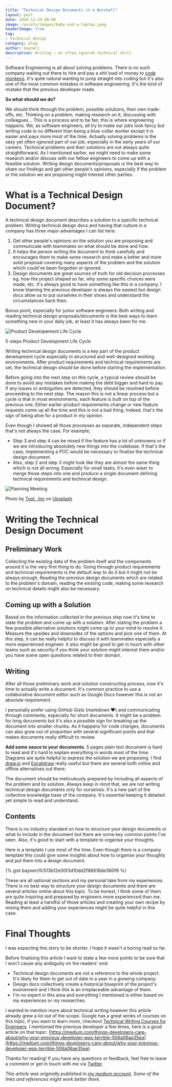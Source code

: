 ```yaml
---
title: "Technical Design Documents in a Nutshell"
layout: post
date: 2020-12-29 00:00
image: /assets/images/baby-and-a-laptop.jpeg
headerImage: true
tag:
- technical-design
category: blog
author: bayneri
description: Writing — an often-ignored technical skill
---
```


Software Engineering is all about solving problems. There is no such company waiting out there to hire and pay a shit load of money to [code monkeys](https://www.urbandictionary.com/define.php?term=code%20monkey). It's quite natural wanting to jump straight into coding but it's also one of the most common mistakes in software engineering. It's the kind of mistake that the previous developer made.

**So what should we do?**

We should think through the problem, possible solutions, their own trade-offs, etc. Thinking on a problem, making research on it, discussing with colleagues… This is a process and to be fair, this is where engineering happens. We, as software engineers, all try to make our jobs look fancy but writing code is no different than being a blue-collar worker except it is easier and pays more most of the time. Actually solving problems is the sexy yet often-ignored part of our job, especially in the early years of our careers.
Technical problems and their solutions are not always quite straightforward. As I mentioned earlier, we might need to make some research and/or discuss with our fellow engineers to come up with a feasible solution. Writing design documents/proposals is the best way to share our findings and get other people's opinions, especially if the problem or the solution we are proposing might interest other parties.

# What is a Technical Design Document?
A technical design document describes a solution to a specific technical problem. Writing technical design docs and having that culture in a company has three major advantages I can list here:
1. Get other people's opinions on the solution you are proposing and communicate with teammates on what should be done and how.
2. It helps the person writing the document to think carefully and encourages them to make some research and make a better and more solid proposal covering many aspects of the problem and the solution which could've been forgotten or ignored.
3. Design documents are great sources of truth for old decision processes eg. how the project shaped so far, why some specific choices were made, etc. It's always good to have something like this in a company. I know blaming the previous developer is always the easiest but design docs allow us to put ourselves in their shoes and understand the circumstances back then.

Bonus point, especially for junior software engineers: Both writing and reading technical design proposals/documents is the best ways to learn something new in your daily job, at least it has always been for me.

![Product Developement Life Cycle](/assets/images/5-steps-product-development-lifecycle.png)
<figcaption class="caption">5-steps Product Development Life Cycle</figcaption>

Writing technical design documents is a key part of the product development cycle especially in structured and well-designed working environments. After product requirements and technical requirements are set, the technical design should be done before starting the implementation.

Before going into the next step on this cycle, a typical review should be done to avoid any mistakes before making the debt bigger and hard to pay. If any issues or ambiguities are detected, they should be resolved before proceeding to the next step. The reason this is not a linear process but a cycle is that in most environments, each feature is built on top of the previous one. Either earlier product requirements change or new feature requests come up all the time and this is not a bad thing. Indeed, that's the sign of being alive for a product in my opinion.

Even though I showed all those processes as separate, independent steps that's not always the case. For example;
* Step 3 and step 4 can be mixed if the feature has a lot of unknowns or if we are introducing absolutely new things into the codebase. If that's the case, implementing a POC would be necessary to finalize the technical design document.
* Also, step 2 and step 3 might look like they are almost the same thing which is not all wrong. Especially for small tasks, it's even wiser to merge those steps into one and produce a single document defining technical requirements and technical design.

![Planning Meeting](/assets/images/planning.jpg)
<figcaption class="caption">Photo by <a href="https://unsplash.com/@tool_inc?utm_source=unsplash&utm_medium=referral&utm_content=creditCopyText">Tool., Inc</a> on <a href="https://unsplash.com/s/photos/wireframe?utm_source=unsplash&utm_medium=referral&utm_content=creditCopyText">Unsplash</a>
  </figcaption>

# Writing the Technical Design Document

## Preliminary Work
Collecting the existing data of the problem itself and the components around it is the very first thing to do. Going through product requirements and technical requirements is the default way to do it but it might not be always enough. Reading the previous design documents which are related to the problem's domain, reading the existing code, making some research on technical details might also be necessary.

## Coming up with a Solution
Based on the information collected in the previous step now it's time to state the problem and come up with a solution. After stating the problem a few possible alternative solutions might come up to your mind to resolve it. Measure the upsides and downsides of the options and pick one of them. At this step, it can be really helpful to discuss it with teammates especially a more experienced engineer. It also might be good to get in touch with other teams such as security if you think your solution might interest them and/or you have some open questions related to their domain.

## Writing

After all those preliminary work and solution constructing process, now it's time to actually write a document. It's common practice to use a collaborative document editor such as Google Docs however this is not an absolute requirement.

I personally prefer using GitHub Gists (markdown ❤) and communicating through comments, especially for short documents. It might be a problem for long documents but it's also a possible sign for breaking up the document into smaller chunks. As it happens for code changes, documents can also grow out of proportion with several significant points and that makes documents really difficult to review.

**Add some sauce to your documents.** 5 pages plain text document is hard to read and it's hard to explain everything in words most of the time. Diagrams are quite helpful to express the solution we are proposing. I find [draw.io](https://draw.io) and [Excalidraw](https://excalidraw.com/) really useful but there are several both online and offline alternatives out there.

The document should be meticulously prepared by including all aspects of the problem and its solution. Always keep in mind that, we are not writing technical design documents only for ourselves. It's a new part of the collective knowledge base of the company. It's essential keeping it detailed yet simple to read and understand.

## Contents
There is no industry standard on how to structure your design documents or what to include in the document but there are some key common points I've seen. Also, it's good to start with a template to organise your thoughts.

Here is a template I use most of the time. Even though there is a company template this could give some insights about how to organise your thoughts and put them into a design document.

{% gist bayneri/fc513b12e00f3d10dd2f86618de360f9 %}

These are all optional sections and my personal take from my experiences. There is no best way to structure your design documents and there are several articles online about this topic. To be honest, I think some of them are quite inspiring and prepared by engineers more experienced than me. Reading at least a handful of those articles and creating your own recipe by mixing them and adding your experiences might be quite helpful in this case.

# Final Thoughts
I was expecting this story to be shorter. I hope it wasn't a boring read so far.

Before finalising this article I want to state a few more points to be sure that I won't cause any ambiguity on the readers' end:
* Technical design documents are not a reference to the whole project. It's likely for them to get out of date in a year in a growing company.
* Design docs collectively create a historical blueprint of the project's evolvement and I think this is an irreplaceable advantage of them.
* I'm no expert in this area and everything I mentioned is either based on my experiences or my researches.

<div class="breaker"></div>

I wanted to mention more about technical writing however this article already grew a lot out of the scope. Google has a great series of courses on this topic, if you want to learn more, checkout [Technical Writing Courses for Engineers](https://medium.com/r/?url=https%3A%2F%2Fdevelopers.google.com%2Ftech-writing).
I mentioned the previous developer a few times, here is a good article on that topic: [https://medium.com/things-developers-care-about/why-your-previous-developer-was-terrible-506a06ae35ea](https://medium.com/things-developers-care-about/why-your-previous-developer-was-terrible-506a06ae35ea)

<div class="breaker"></div>

Thanks for reading! If you have any questions or feedback, feel free to leave a comment or get in touch with me via [Twitter](https://twitter.com/bayneri).

*This article was originally published in [my medium account](https://cetiner.medium.com/technical-design-documents-in-a-nutshell-82f2eee299b7). Some of the links and references might work better there.*